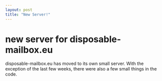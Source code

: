 ```yaml
---
layout: post
title: "New Server!"
---
```


# new server for disposable-mailbox.eu
disposable-mailbox.eu has moved to its own small server.
With the exception of the last few weeks, there were also a few small things in the code.
